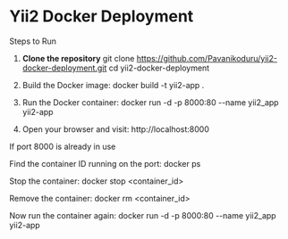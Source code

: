 # Yii2 Docker Deployment

Steps to Run

1. **Clone the repository**
git clone https://github.com/Pavanikoduru/yii2-docker-deployment.git
cd yii2-docker-deployment

2. Build the Docker image:
docker build -t yii2-app .

3. Run the Docker container:
docker run -d -p 8000:80 --name yii2_app yii2-app


4. Open your browser and visit:
http://localhost:8000

If port 8000 is already in use

Find the container ID running on the port: docker ps

Stop the container: docker stop <container_id>

Remove the container: docker rm <container_id>

Now run the container again:
docker run -d -p 8000:80 --name yii2_app yii2-app
